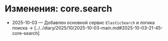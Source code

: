 # Изменения: core.search

- 2025-10-03 — Добавлен основной сервис `ElasticSearch` и логика поиска → [../../diary/2025/10/2025-10-03-main.md#2025-10-03-21-45-core-search]


